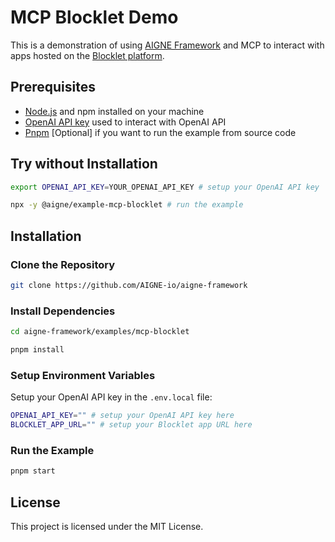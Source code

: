 # MCP Blocklet Demo

This is a demonstration of using [AIGNE Framework](https://github.com/AIGNE-io/aigne-framework) and MCP to interact with apps hosted on the [Blocklet platform](https://github.com/blocklet).

## Prerequisites

- [Node.js](https://nodejs.org) and npm installed on your machine
- [OpenAI API key](https://platform.openai.com/api-keys) used to interact with OpenAI API
- [Pnpm](https://pnpm.io) [Optional] if you want to run the example from source code

## Try without Installation

```bash
export OPENAI_API_KEY=YOUR_OPENAI_API_KEY # setup your OpenAI API key

npx -y @aigne/example-mcp-blocklet # run the example
```

## Installation

### Clone the Repository

```bash
git clone https://github.com/AIGNE-io/aigne-framework
```

### Install Dependencies

```bash
cd aigne-framework/examples/mcp-blocklet

pnpm install
```

### Setup Environment Variables

Setup your OpenAI API key in the `.env.local` file:

```bash
OPENAI_API_KEY="" # setup your OpenAI API key here
BLOCKLET_APP_URL="" # setup your Blocklet app URL here
```

### Run the Example

```bash
pnpm start
```

## License

This project is licensed under the MIT License.
